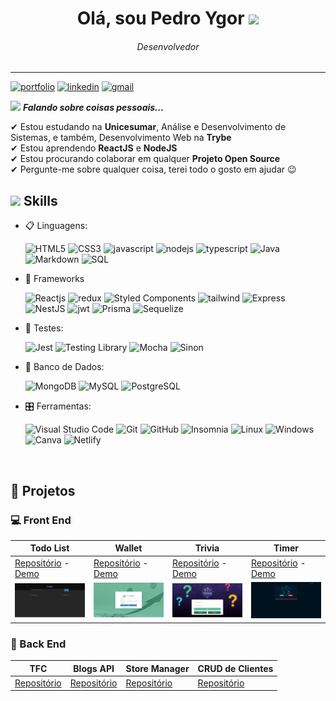 <h1 align="center"> Olá, sou Pedro Ygor <img src = "https://raw.githubusercontent.com/MartinHeinz/MartinHeinz/master/wave.gif" width = 30px /></h1>
<h6 align="center"><i>Desenvolvedor</i></h6>

---

  [![portfolio](https://img.shields.io/badge/my_portfolio-000?style=for-the-badge&logo=ko-fi&logoColor=white)](https://www.gitshowcase.com/pedroygor)
  [![linkedin](https://img.shields.io/badge/linkedin-0A66C2?style=for-the-badge&logo=linkedin&logoColor=white)](https://www.linkedin.com/in/pedro-ygor/)
  [![gmail](https://img.shields.io/badge/Gmail-D14836?style=for-the-badge&logo=gmail&logoColor=white)](mailto:pedroygorlo888@gmail.com)

<img src="https://media.giphy.com/media/ObNTw8Uzwy6KQ/giphy.gif" width="30px" />&nbsp;***Falando sobre coisas pessoais...***

✔ Estou estudando na **Unicesumar**, Análise e Desenvolvimento de Sistemas,
e também, Desenvolvimento Web na **Trybe** </br>
✔ Estou aprendendo **ReactJS** e **NodeJS**</br>
✔ Estou procurando colaborar em qualquer **Projeto Open Source**</br>
✔ Pergunte-me sobre qualquer coisa, terei todo o gosto em ajudar 😉</br>

## <img src="https://media2.giphy.com/media/QssGEmpkyEOhBCb7e1/giphy.gif?cid=ecf05e47a0n3gi1bfqntqmob8g9aid1oyj2wr3ds3mg700bl&rid=giphy.gif" width ="25" /><b> Skills</b>

<p align="center">

- 📋 Linguagens:

    ![HTML5](https://img.shields.io/badge/html5-%23E34F26.svg?style=for-the-badge&logo=html5&logoColor=white)
    ![CSS3](https://img.shields.io/badge/css3-%231572B6.svg?style=for-the-badge&logo=css3&logoColor=white)
    ![javascript](https://img.shields.io/badge/javascript%20-%23323330.svg?&style=for-the-badge&logo=javascript&logoColor=%23F7DF1E)
    ![nodejs](https://img.shields.io/badge/node.js%20-%2343853D.svg?&style=for-the-badge&logo=node.js&logoColor=white)
    ![typescript](https://img.shields.io/badge/TypeScript-007ACC?style=for-the-badge&logo=typescript&logoColor=white)
    ![Java](https://img.shields.io/badge/Java-ED8B00?style=for-the-badge&logo=java&logoColor=white)
    ![Markdown](https://img.shields.io/badge/markdown-%23000000.svg?style=for-the-badge&logo=markdown&logoColor=white)
    ![SQL](https://img.shields.io/badge/SQL-025E8C.svg?style=for-the-badge&logo=SQL&logoColor=white)

- 🎨 Frameworks

   ![Reactjs](https://img.shields.io/badge/react%20-%2320232a.svg?&style=for-the-badge&logo=react&logoColor=%2361DAFB)
   ![redux](https://img.shields.io/badge/Redux-593D88?style=for-the-badge&logo=redux&logoColor=white)
   ![Styled Components](https://img.shields.io/badge/styled--components-DB7093?style=for-the-badge&logo=styled-components&logoColor=white)
   ![tailwind](https://img.shields.io/badge/Tailwind_CSS-38B2AC?style=for-the-badge&logo=tailwind-css&logoColor=white)
   ![Express](https://img.shields.io/badge/Express.js-000000?style=for-the-badge&logo=express&logoColor=white)
   ![NestJS](https://img.shields.io/badge/nestjs-E0234E?style=for-the-badge&logo=nestjs&logoColor=white)
   ![jwt](https://img.shields.io/badge/JWT-000000?style=for-the-badge&logo=JSON%20web%20tokens&logoColor=white)
   ![Prisma](https://img.shields.io/badge/Prisma-3982CE?style=for-the-badge&logo=Prisma&logoColor=white)
   ![Sequelize](https://img.shields.io/badge/Sequelize-52B0E7?style=for-the-badge&logo=Sequelize&logoColor=white)

- 🔔 Testes:

  ![Jest](https://img.shields.io/badge/Jest-323330?style=for-the-badge&logo=Jest&logoColor=white)
  ![Testing Library](https://img.shields.io/badge/testing%20library-323330?style=for-the-badge&logo=testing-library&logoColor=red)
  ![Mocha](https://img.shields.io/badge/mocha.js-323330?style=for-the-badge&logo=mocha&logoColor=Brown)
  ![Sinon](https://img.shields.io/badge/sinon.js-323330?style=for-the-badge&logo=sinon)

- 💾 Banco de Dados:

    ![MongoDB](https://img.shields.io/badge/MongoDB-%234ea94b.svg?&style=for-the-badge&logo=mongodb&logoColor=white)
    ![MySQL](https://img.shields.io/badge/MySQL-005C84?style=for-the-badge&logo=mysql&logoColor=white)
    ![PostgreSQL](https://img.shields.io/badge/PostgreSQL-316192?style=for-the-badge&logo=postgresql&logoColor=white)

- 🎛️ Ferramentas:

    ![Visual Studio Code](https://img.shields.io/badge/Visual%20Studio%20Code-0078d7.svg?style=for-the-badge&logo=visual-studio-code&logoColor=white)
    ![Git](https://img.shields.io/badge/git-%23F05033.svg?style=for-the-badge&logo=git&logoColor=white)
    ![GitHub](https://img.shields.io/badge/github-%23121011.svg?style=for-the-badge&logo=github&logoColor=white)
    ![Insomnia](https://img.shields.io/badge/Insomnia-black?style=for-the-badge&logo=insomnia&logoColor=5849BE)
    ![Linux](https://img.shields.io/badge/Linux-FCC624?style=for-the-badge&logo=linux&logoColor=black)
    ![Windows](https://img.shields.io/badge/Windows-0078D6?style=for-the-badge&logo=windows&logoColor=white)
    ![Canva](https://img.shields.io/badge/Canva-%2300C4CC.svg?style=for-the-badge&logo=Canva&logoColor=white)
    ![Netlify](https://img.shields.io/badge/Netlify-00C7B7?style=for-the-badge&logo=netlify&logoColor=white)

</p>

</br>

## :file_folder: Projetos

### :computer: Front End

| Todo List    | Wallet | Trivia | Timer |
| ------------- |-------------| ----------| -------- |
| [Repositório](https://github.com/pedroygor/desafio-01-ignite-todo-list) - [Demo](https://pedroygor-todo.netlify.app/)  | [Repositório](https://github.com/pedroygor/trybe-wallet) - [Demo](https://pedroygor-trybe-wallet.netlify.app/) | [Repositório](https://github.com/pedroygor/trivia-project) - [Demo](https://pedroygor-trivia.netlify.app/) | [Repositório](https://github.com/pedroygor/Timer) - [Demo](https://pedro-ygor-timer.netlify.app/) |
|![Todo](./imgs/todo.png) |![Wallet](./imgs/wallet.png) |![Trivia](./imgs/trivia.png) |![Timer](./imgs/timer.png) |

### :wrench: Back End

| TFC        | Blogs API           | Store Manager  | CRUD de Clientes |
| ------------- |:-------------:| ----- | ---- |
| [Repositório](https://github.com/pedroygor/trybe-futebol-clube)      | [Repositório](https://github.com/pedroygor/api-de-blogs) | [Repositório](https://github.com/pedroygor/store-manager) | [Repositório](https://github.com/pedroygor/backend-sharenergy)|
